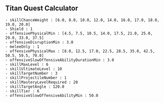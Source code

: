 ## Titan Quest Calculator

    - skillChanceWeight : [6.0, 8.0, 10.0, 12.0, 14.0, 16.0, 17.0, 18.0, 19.0, 20.0]
    - Shield : 1
    - offensivePhysicalMin : [4.5, 7.5, 10.5, 14.0, 17.5, 21.0, 25.0, 29.0, 33.0, 37.5]
    - offensiveDisruptionMin : 3.0
    - meleeOnly : 1
    - offensivePhysicalMax : [8.0, 12.5, 17.0, 22.5, 28.5, 35.0, 42.5, 50.5, 59.5, 70.0]
    - offensiveSlowOffensiveAbilityDurationMin : 3.0
    - skillMaxLevel : 6
    - skillUltimateLevel : 10
    - skillTargetNumber : 3
    - skillProjectileNumber : 1
    - skillMasteryLevelRequired : 20
    - skillTargetAngle : 120.0
    - skillTier : 6
    - offensiveSlowOffensiveAbilityMin : 50.0
